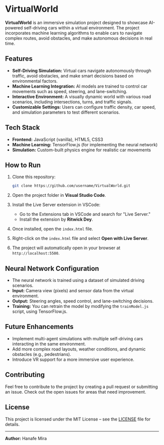 # VirtualWorld

**VirtualWorld** is an immersive simulation project designed to showcase AI-powered self-driving cars within a virtual environment. The project incorporates machine learning algorithms to enable cars to navigate complex routes, avoid obstacles, and make autonomous decisions in real time.

## Features

- **Self-Driving Simulation:** Virtual cars navigate autonomously through traffic, avoid obstacles, and make smart decisions based on environmental factors.
- **Machine Learning Integration:** AI models are trained to control car movements such as speed, steering, and lane-switching.
- **Interactive Environment:** A visually dynamic world with various road scenarios, including intersections, turns, and traffic signals.
- **Customizable Settings:** Users can configure traffic density, car speed, and simulation parameters to test different scenarios.

## Tech Stack

- **Frontend:** JavaScript (vanilla), HTML5, CSS3
- **Machine Learning:** TensorFlow.js (for implementing the neural network)
- **Simulation:** Custom-built physics engine for realistic car movements

## How to Run

1. Clone this repository:
    ```bash
    git clone https://github.com/username/VirtualWorld.git
    ```

2. Open the project folder in **Visual Studio Code**.

3. Install the Live Server extension in VSCode:
   - Go to the Extensions tab in VSCode and search for "Live Server."
   - Install the extension by **Ritwick Dey**.

4. Once installed, open the `index.html` file.

5. Right-click on the `index.html` file and select **Open with Live Server**.

6. The project will automatically open in your browser at `http://localhost:5500`.

## Neural Network Configuration

- The neural network is trained using a dataset of simulated driving scenarios.
- **Input:** Camera view (pixels) and sensor data from the virtual environment.
- **Output:** Steering angles, speed control, and lane-switching decisions.
- **Training:** You can retrain the model by modifying the `trainModel.js` script, using TensorFlow.js.

## Future Enhancements

- Implement multi-agent simulations with multiple self-driving cars interacting in the same environment.
- Add more complex road layouts, weather conditions, and dynamic obstacles (e.g., pedestrians).
- Introduce VR support for a more immersive user experience.

## Contributing

Feel free to contribute to the project by creating a pull request or submitting an issue. Check out the open issues for areas that need improvement.

## License

This project is licensed under the MIT License – see the [LICENSE](LICENSE) file for details.

---

**Author:** Hanafe Mira  
